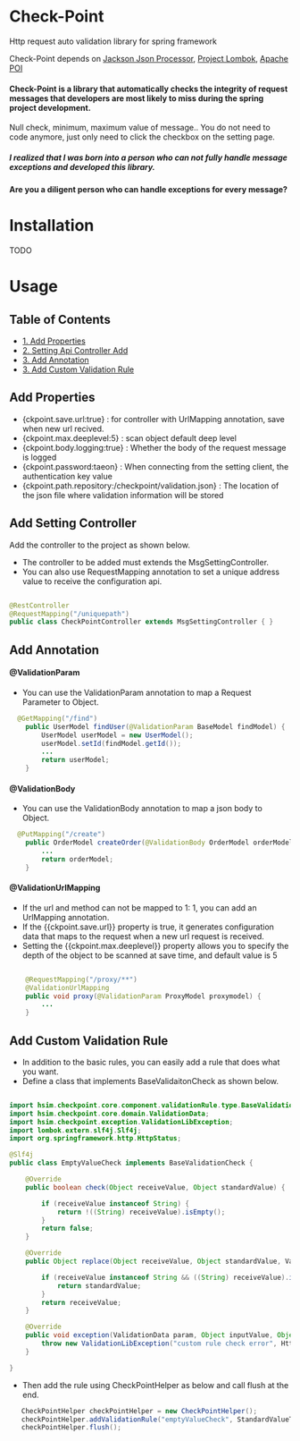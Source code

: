 
# Check-Point
Http request auto validation library for spring framework

 Check-Point depends on [Jackson Json Processor](https://github.com/FasterXML/jackson), [Project Lombok](http://projectlombok.org/),
[Apache POI](https://github.com/apache/poi)

#### Check-Point is a library that automatically checks the integrity of request messages that developers are most likely to miss during the spring project development.
Null check, minimum, maximum value of message.. You do not need to code anymore, just only need to click the checkbox on the setting page.

##### I realized that I was born into a person who can not fully handle message exceptions and developed this library.

#### Are you a diligent person who can handle exceptions for every message?


# Installation

TODO

# Usage

## Table of Contents
- [ 1. Add Properties ](#add-properteis)
- [ 2. Setting Api Controller Add ](#add-setting-controller)
- [ 3. Add Annotation ](#add-annotation)
- [ 3. Add Custom Validation Rule](#add-custom-validation-rule)

## Add Properties

- {ckpoint.save.url:true} : for controller with UrlMapping annotation, save when new url recived.
- {ckpoint.max.deeplevel:5} : scan object default deep level
- {ckpoint.body.logging:true} : Whether the body of the request message is logged
- {ckpoint.password:taeon} : When connecting from the setting client, the authentication key value
- {ckpoint.path.repository:/checkpoint/validation.json} : The location of the json file where validation information will be stored

## Add Setting Controller
Add the controller to the project as shown below.

- The controller to be added must extends the MsgSettingController.
- You can also use RequestMapping annotation to set a unique address value to receive the configuration api.

```java

@RestController
@RequestMapping("/uniquepath")
public class CheckPointController extends MsgSettingController { }

```

## Add Annotation

#### @ValidationParam
- You can use the ValidationParam annotation to map a Request Parameter to Object.

```java
  @GetMapping("/find")
    public UserModel findUser(@ValidationParam BaseModel findModel) {
        UserModel userModel = new UserModel();
        userModel.setId(findModel.getId());
        ...
        return userModel;
    }
```
#### @ValidationBody
- You can use the ValidationBody annotation to map a json body to Object.

```java
  @PutMapping("/create")
    public OrderModel createOrder(@ValidationBody OrderModel orderModel) {
        ...
        return orderModel;
    }
```
#### @ValidationUrlMapping
- If the url and method can not be mapped to 1: 1, you can add an UrlMapping annotation.
- If the {{ckpoint.save.url}} property is true, it generates configuration data that maps to the request when a new url request is received.
- Setting the {{ckpoint.max.deeplevel}} property allows you to specify the depth of the object to be scanned at save time, and default value is 5
```java

    @RequestMapping("/proxy/**")
    @ValidationUrlMapping
    public void proxy(@ValidationParam ProxyModel proxymodel) {
        ...
    }
```

## Add Custom Validation Rule
- In addition to the basic rules, you can easily add a rule that does what you want.
- Define a class that  implements BaseValidaitonCheck as shown below.
```java

import hsim.checkpoint.core.component.validationRule.type.BaseValidationCheck;
import hsim.checkpoint.core.domain.ValidationData;
import hsim.checkpoint.exception.ValidationLibException;
import lombok.extern.slf4j.Slf4j;
import org.springframework.http.HttpStatus;

@Slf4j
public class EmptyValueCheck implements BaseValidationCheck {

    @Override
    public boolean check(Object receiveValue, Object standardValue) {

        if (receiveValue instanceof String) {
            return !((String) receiveValue).isEmpty();
        }
        return false;
    }

    @Override
    public Object replace(Object receiveValue, Object standardValue, ValidationData param) {

        if (receiveValue instanceof String && ((String) receiveValue).isEmpty()) {
            return standardValue;
        }
        return receiveValue;
    }

    @Override
    public void exception(ValidationData param, Object inputValue, Object standardValue) {
        throw new ValidationLibException("custom rule check error", HttpStatus.BAD_REQUEST);
    }

}
```

- Then add the rule using CheckPointHelper as below and call flush at the end.

```java
   CheckPointHelper checkPointHelper = new CheckPointHelper();
   checkPointHelper.addValidationRule("emptyValueCheck", StandardValueType.STRING, new EmptyValueCheck(), new AssistType().string());
   checkPointHelper.flush();
```

